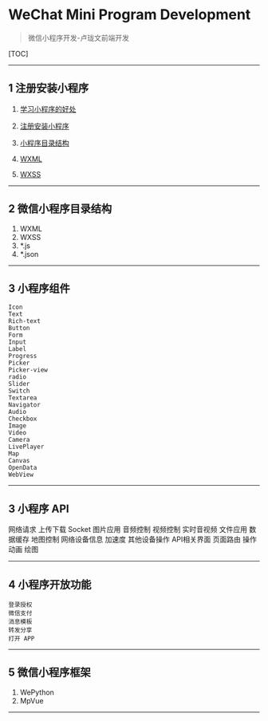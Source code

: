 # WeChat Mini Program Development
> 微信小程序开发-卢珑文前端开发

[TOC]

---


## 1 注册安装小程序
1. [学习小程序的好处](1.base/1.安装小程序/1.学习小程序的好处.md)

2. [注册安装小程序](1.base/1.安装小程序/2.注册小程序.md)

3. [小程序目录结构](1.base/1.安装小程序/3.小程序目录结构.md)
4. [WXML](1.base/2.WXML)
5. [WXSS](1.base/3.WXSS)

---



## 2 微信小程序目录结构
1. WXML
2. WXSS
3. *.js
4. *.json

---



## 3 小程序组件
```
Icon
Text
Rich-text
Button
Form
Input
Label
Progress
Picker
Picker-view
radio
Slider
Switch
Textarea
Navigator
Audio
Checkbox
Image
Video
Camera
LivePlayer
Map
Canvas
OpenData
WebView
```

---



## 3 小程序 API
网络请求
上传下载
Socket
图片应用
音频控制
视频控制
实时音视频
文件应用
数据缓存
地图控制
网络设备信息
加速度
其他设备操作
API相关界面
页面路由
操作动画
绘图

---



## 4 小程序开放功能
```
登录授权
微信支付
消息模板
转发分享
打开 APP
```

---



## 5 微信小程序框架
1. WePython
2. MpVue

---